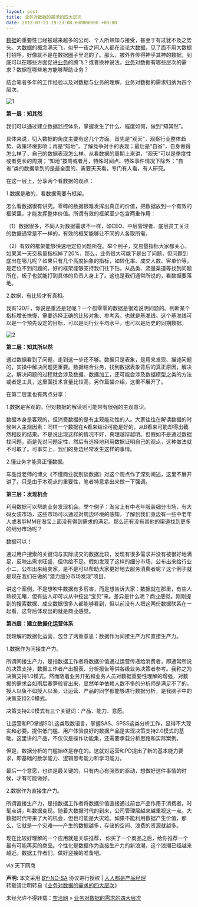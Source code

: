 ```yaml
---
layout: post
title: 业务对数据的需求的四大层次
date: 2013-07-21 19:23:08.000000000 +08:00
---
```


<span class="wp_keywordlink_affiliate">[数据](http://www.woshipm.com/tag/%E6%95%B0%E6%8D%AE "查看 数据 中的全部文章")</span>的重要性已经被越来越多的公司、个人所熟知与接受，甚至于有过犹不及之势头。大<span class="wp_keywordlink_affiliate">[数据](http://www.woshipm.com/tag/%E6%95%B0%E6%8D%AE "查看 数据 中的全部文章")</span>的概念满天飞，似乎一夜之间人人都在谈论大<span class="wp_keywordlink_affiliate">[数据](http://www.woshipm.com/tag/%E6%95%B0%E6%8D%AE "查看 数据 中的全部文章")</span>，见了面不用大数据打招呼，好像就不是在数据圈子里混的了。那么，被外界传得神乎其神的数据，到底可以在哪些方面促进<span class="wp_keywordlink_affiliate">[业务](http://www.woshipm.com/tag/%E4%B8%9A%E5%8A%A1 "查看 业务 中的全部文章")</span>的腾飞？或者换种说法，<span class="wp_keywordlink_affiliate">[业务](http://www.woshipm.com/tag/%E4%B8%9A%E5%8A%A1 "查看 业务 中的全部文章")</span>对数据有哪些层次的需求？数据在哪些地方能够帮助业务？

结合笔者多年的工作经验以及对数据与业务的理解，业务对数据的需求归纳为四个层次。

![](http://www.woshipm.com/wp-content/uploads/2013/07/41b1ca387b13cc640d5123c3969de24b.png "1")

**第一层：知其然**

我们可以通过建立数据监控体系，掌握发生了什么、程度如何，做到“知其然”。

具体来说，切入数据的角度主要有这几个方面。首先是“观天”，观察行业整体趋势、政策环境影响；再是“知地”，了解竞争对手的表现；最后是“自省”，自身做得怎么样了，自己的数据表现怎么样。从看数据的周期上来讲，“观天”可以是季度性或者更长的周期；“知地”按周或者月，特殊时间点、特殊事件情况下除外；“自省”类的数据拿到的是最全面的，需要天天看，专门有人看，有人研究。

在这一层上，分享两个看数据的观点：

1.数据是散的，看数据需要有框架。

怎么看数据很有讲究。零碎的数据很难发挥出真正的价值，把数据放到一个有效的框架里，才能发挥整体价值。所谓有效的框架至少包含两重作用：

（1）数据很多，不同人对数据需求不一样，如CEO、中层管理者、底层员工关注的数据通常是不一样的，有效的框架能够让不同的人各取所需。

（2）有效的框架能够快速地定位问题所在。举个例子，交易量指标大家都关心，如果某一天交易量指标掉了20%，那么，业务很大可能下是出了问题，但问题到底出在哪儿呢？如果只有几个高度抽象的指标，如转化率、成交人数、客单价等，是定位不到问题的。好的框架能够支持我们往下钻，从品类、流量渠道等找到问题所在，板子也就能打到具体的负责人身上了。这也是我们通常所说的，看数据要落地。

2.数据，有比较才有真相。

我有120斤，你说是重还是轻呢？一个孤零零的数据是很难说明问题的。判断某个指标增长快慢，需要选择正确的比较对象、参考系，也就是基准线。这个基准线可以是一个预先设定的目标，可以是同行业平均水平，也可以是历史的同期数据。

![](http://www.woshipm.com/wp-content/uploads/2013/07/88ec7b9fb677d6911c34ee017614da93.png "2")

**第二层：知其所以然**

通过数据看到了问题，走到这一步还不够。数据只是表象，是用来发现、描述问题的，实操中解决问题更重要。数据结合业务，找到数据表象背后的真正原因，解决之。解决问题的过程就会涉及数据、数据加工，还可能会涉及数据模型之类的方法或者是工具，这里面技术含量比较高，另作篇幅介绍，这里不展开了。

在第二层里也有两点分享：

1.数据是客观的，但对数据的解读则可能带有很强的主观意识。

数据本身是客观的，但消费数据的是有主观能动性的人。大家往往在解读数据的时候带入主观因素：同样一个数据在A看来结论可能是好的，从B看来可能却得出截然相反的结果。不是说出现这样的情况不好，真理越辩越明。但假如不是通过数据找问题，而是先对问题定性，然后有选择地利用数据证明自己的观点，这种做法就不可取了。可事实上，我们的身边经常发生这样的事情。

2.懂业务才能真正懂数据。

车品觉老师的博文《不懂商业就别谈数据》对这个观点作了深刻阐述，这里不展开讲了。只是由于本观点的重要性，笔者特意拿出来做一下强调。

**第三层：发现机会**

利用数据可以帮助业务发现机会。举个例子：淘宝上有中老年服装细分市场，有大码女装市场，这些市场可以通过对周边环境的感知，了解到我们身边有一些中老年人或者胖MM在淘宝上面没有得到需求的满足。那么还有没有其他的渠道找到更多的细分市场呢？

数据可以！

通过用户搜索的关键词与实际成交的数据比较，发现有很多需求并没有被很好地满足，反映出需求旺盛，但供给不足。假如发现了这样的细分市场，公布出来给行业小二，公布出来给卖家，是不是可以帮助大家更好地去服务消费者呢？这个例子就是现在我们在做的“潜力细分市场发现”项目。

讲这个案例，不是想吹牛数据有多厉害，而是想告诉大家：数据就在那里，有些人熟视无睹，但有些人却可以从中挖出“宝贝”来。差异是什么呢？商业感觉。刚刚提到的搜索数据、成交数据很多人都能够看到，但以前没有人把这两份数据联系在一起看，这背后体现出的就是商业感觉。

**第四层：建立数据化运营体系**

我理解的数据化运营，包含了两重意思：数据作为间接生产力和直接生产力。

1.数据作为间接生产力。

所谓间接生产力，是指数据工作者将数据价值通过运营传递给消费者，即通常所说的决策支持，数据工作者产出报表、分析报告等供各级业务决策者参考。我称之为决策支持1.0模式。然而随着业务开拓和业务人员对数据重要性理解的增强，对数据的需求会如雨后春笋般冒出来，显然单单依赖人数不多的分析师是满足不了的。授人以鱼不如授人以渔，让运营、产品的同学都能够进行数据分析，是我脑子中的决策支持2.0模式。

决策支持2.0模式有三个关键词：产品、能力、意愿。

让运营和PD掌握SQL这类取数语言，掌握SAS、SPSS这类分析工作，显得不大现实和必要。提供低门槛、用户体验良好的数据产品是实现决策支持2.0模式的基础。这里讲的产品，不仅仅是操作功能集，还需要承载分析思路和实际案例。

但是，数据分析的门槛始终是存在的。这就对运营和PD提出了新的基本能力要求，即基础的数学能力、逻辑思考能力和学习能力。

最后一个意愿，也许是最关键的，只有内心有强烈的驱动，想做好这件事情的时候，才有可能做好。

2.数据作为直接生产力。

所谓直接生产力，是指数据工作者将数据价值直接通过前台产品作用于消费者。时髦点讲，叫数据变现。随着大数据时代的到来，公司管理层越来越重视这一点。大数据时代带来了大的机会，但也可能是大灾难。如果不能利用数据产生价值，那么，它就是一个灾难——产生的数据越多，存储的空间、浪费的资源就越多。

现在比较好理解的一个应用就是关联推荐， 你买了一个商品之后，给你推荐一个最有可能再买的商品。个性化是数据作为直接生产力的新浪潮，这个浪潮已经越来越近。数据工作者们，做好迎接的准备吧。

via:天下网商

<span style="font-weight:bold">声明:</span> 本文采用 [BY-NC-SA](http://creativecommons.org/licenses/by-nc-sa/3.0/ "署名-非商业性使用-相同方式共享") 协议进行授权 | [人人都是产品经理](http://www.woshipm.com/)  
转载请注明转自《[业务对数据的需求的四大层次](http://www.woshipm.com/data/35400.html "业务对数据的需求的四大层次")》

未经允许不得转载：[空洽网](http://kongqia.com) » [业务对数据的需求的四大层次](http://kongqia.com/15913.html)


